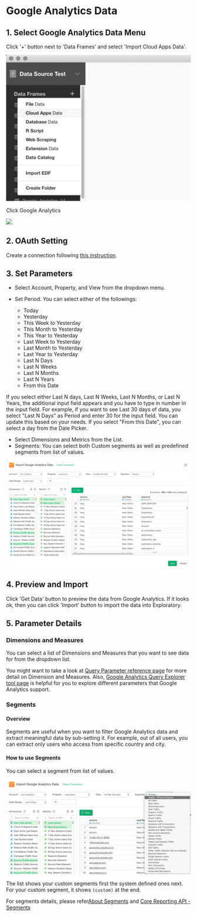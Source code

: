 # Google Analytics Data

## 1. Select Google Analytics Data Menu

Click '+' button next to 'Data Frames' and select 'Import Cloud Apps Data'.

![](images/import-cloudapps.png)

Click Google Analytics

![](images/google-analytics-select.png)

## 2. OAuth Setting

Create a connection following [this instruction](https://blog.exploratory.io/how-to-setup-oauth-cloud-apps-connections-in-exploratory-a5c20d18e7c7).

## 3. Set Parameters

- Select Account, Property, and View from the dropdown menu.
- Set Period. You can select either of the followings:

  - Today
  - Yesterday
  - This Week to Yesterday
  - This Month to Yesterday
  - This Year to Yesterday
  - Last Week to Yesterday
  - Last Month to Yesterday
  - Last Year to Yesterday
  - Last N Days
  - Last N Weeks
  - Last N Months
  - Last N Years
  - From this Date
  
If you select either Last N days, Last N Weeks, Last N Months, or Last N Years, the additional input field appears and you have to type in number in the input field. For example, if you want to see Last 30 days of data, you select "Last N Days" as Period and enter 30 for the input field. You can update this based on your needs. If you select "From this Date", you can select a day from the Date Picker.

- Select Dimensions and Metrics from the List.
- Segments: You can select both Custom segments as well as predefined segments from list of values.

![](images/google-analytics-setting.png)

## 4. Preview and Import

Click 'Get Data' button to preview the data from Google Analytics. If it looks ok, then you can click 'Import' button to import the data into Exploratory.


## 5. Parameter Details

### Dimensions and Measures

You can select a list of Dimensions and Measures that you want to see data for from the dropdown list.

You might want to take a look at [Query Parameter reference page](https://developers.google.com/analytics/devguides/reporting/core/v3/reference) for more detail on Dimension and Measures. Also, [Google Analytics Query Explorer tool page](https://ga-dev-tools.appspot.com/query-explorer/) is helpful for you to explore different parameters that Google Analytics support.

### Segments

#### Overview
Segments are useful when you want to filter Google Analytics data and extract meaningful data by sub-setting it. For example, out of all users, you can extract only users who access from specific country and city.

#### How to use Segments

You can select a segment from list of values.

![](images/google-analytics-segments.png)

The list shows your custom segments first the system defined ones next. For your custom segment, it shows `(custom)` at the end.

For segments details, please refer[About Segments](https://support.google.com/analytics/answer/3123951) and [Core Reporting API - Segments](https://developers.google.com/analytics/devguides/reporting/core/v3/segments)
